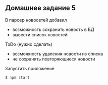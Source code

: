 ## Домашнее задание 5

В парсер новосетей добавил 
- возможность сохранить новость в БД
- вывести список новостей

ToDo (нужно сделать)
- возможность удаления новости из списка
- не сохранять повторяющиеся новости

Запустить приложение
```bash
$ npm start
```